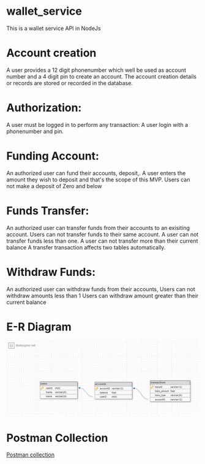 # wallet_service
This is a wallet service API in NodeJs

# Account creation
A user provides a 12 digit phonenumber which well be used as account number 
and a 4 digit pin to create an account. The account creation details or records
are stored or recorded in the database.

# Authorization:
A user must be logged in to perform any transaction:
A user login with a phonenumber and pin.

# Funding Account:
An authorized user can fund their accounts, deposit,.
A user enters the amount they wish to deposit and that's the scope of this MVP.
Users can not make a deposit of Zero and below

# Funds Transfer:
An authorized user can transfer funds from their accounts to an exisiting account.
Users can not transfer funds to their same account.
A user can not transfer funds less than one.
A user can not transfer more than their current balance
A transfer transaction affects two tables automatically.

# Withdraw Funds:
An authorized user can withdraw funds from their accounts,
Users can not withdraw amounts less than 1
Users can withdraw amount greater than their current balance

# E-R Diagram
<img src="./public/assets/ERD.png">

# Postman Collection
<a href="https://web.postman.co/workspace/My-Workspace~e801e857-de9e-4c42-8191-af1848cd4384/collection/12642333-f04f782e-4996-440c-8a50-bccd48eb4455?action=share&creator=12642333" target=_blank > Postman collection </a>